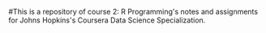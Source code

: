 #This is a repository of course 2: R Programming's notes and assignments for Johns Hopkins's Coursera Data Science Specialization.
